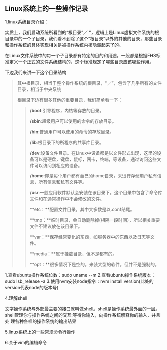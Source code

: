 ## Linux系统上的一些操作记录

1.linux系统目录介绍：

  实质上，我们启动系统所看到的“根目录”／ ‘’，逻辑上是Linux虚拟文件系统的根目录中的一个子目录，我们看不到除了这个“根目录”以外的其他的目录，那些目录和操作系统的具体实现相关是被操作系统内核隐藏起来了的。

  在Linux文件系统中的每一个子目录都有特定的目的和用途。一般都是根据FHS标准定义一个正式的文件系统结构的，这个标准规定了哪些目录应该哪些作用。

下边我们来讲一下这个目录结构

  >其中根目录，相当于整个操作系统的根目录，‘’／“，包含了几乎所有的文件目录，相当于中央系统
  >
  >根目录下边有很多其他的重要目录，我们简单看一下：
  >
  >  >**/boot**:引导程序，内核等存放的目录。
  >  >
  >  >**/sbin**:超级用户可以使用的命令的存放目录。
  >  >
  >  >**/bin**:普通用户可以使用的命令的存放目录。
  >  >
  >  >**/lib**:根目录下的所程序的共享库目录。
  >  >
  >  >**/dev**:设备文件目录。在Linux中设备都是以文件形式出现，这里的设备可以是硬盘，键盘，鼠标，网卡，终端，等设备，通过访问这些文件可以访问到相应的设备。
  >  >
  >  >**/home**:即是每个用户都有自己的home目录，来进行存储用户私有信息，所有信息和私有文件等。
  >  >
  >  >**/usr**:一般应用软件默认会安装在该目录下。这个目录中包含了命令库文件和在通常操作中不会修改的文件。
  >  >
  >  >**etc：**配置文件目录，其中大多数是以.conf结尾。
  >  >
  >  >**tmp：**临时目录，会自动删除掉(相隔一段时间），所以相关重要文件不建议放在该目录下。
  >  >
  >  >**var：**保存经常变化的东西，如服务器中的东西以及日志等文件。
  >  >
  >  >**media：**属于挂载目录，但不是都有的。
  >  >
  >  >**opt：**很多情况下是空的。来装大型的软件。但并不是强制的。

1.查看ubuntu操作系统位数：sudo uname --m
2.查看ubuntu操作系统版本：sudo lsb_release -a
3.使用nvm安装node指令：nvm install version(此处的version代表node的版本号)

4.理解shell

​    文字操作系统与外部最主要的接口就叫做shell。shell是操作系统最外面的一层。shell管理你与操作系统之间的交互:等待你输入，向操作系统解释你的输入，并且处  理各种各样的操作系统的输出结果

5.linux系统上的一些常规命令行操作

6.关于vim的编辑命令